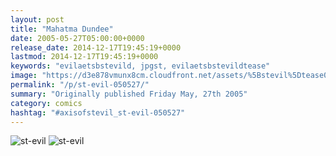 ```yaml
---
layout: post
title: "Mahatma Dundee"
date: 2005-05-27T05:00:00+0000
release_date: 2014-12-17T19:45:19+0000
lastmod: 2014-12-17T19:45:19+0000
keywords: "evilaetsbstevild, jpgst, evilaetsbstevildtease"
image: "https://d3e878vmunx8cm.cloudfront.net/assets/%5Bstevil%5Dtease05-26-05.jpg"
permalink: "/p/st-evil-050527/"
summary: "Originally published Friday May, 27th 2005"
category: comics
hashtag: "#axisofstevil_st-evil-050527"
---
```


![st-evil](https://d3e878vmunx8cm.cloudfront.net/assets/%5Bstevil%5Dtease05-26-05.jpg)
![st-evil](https://d3e878vmunx8cm.cloudfront.net/assets/%5Bstevil%5D05-27-05.jpg)

